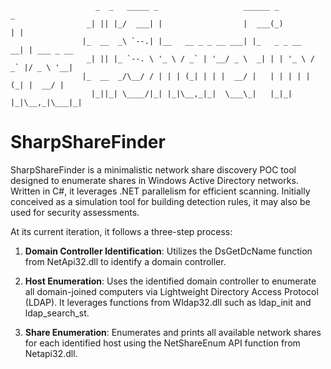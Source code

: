                        _  _   _____ _                   ______ _           _           
                     _| || |_/  ___| |                  |  ___(_)         | |          
                    |_  __  _\ `--.| |__   __ _ _ __ ___| |_   _ _ __   __| | ___ _ __ 
                     _| || |_ `--. \ '_ \ / _` | '__/ _ \  _| | | '_ \ / _` |/ _ \ '__|
                    |_  __  _/\__/ / | | | (_| | | |  __/ |   | | | | | (_| |  __/ |   
                      |_||_| \____/|_| |_|\__,_|_|  \___\_|   |_|_| |_|\__,_|\___|_|   
                                                                   


# SharpShareFinder

SharpShareFinder is a minimalistic network share discovery POC tool designed to enumerate shares in Windows Active Directory networks. Written in C#, it leverages .NET parallelism for efficient scanning. Initially conceived as a simulation tool for building detection rules, it may also be used for security assessments.

At its current iteration, it follows a three-step process:

1. **Domain Controller Identification**: Utilizes the DsGetDcName function from NetApi32.dll to identify a domain controller.

2. **Host Enumeration**: Uses the identified domain controller to enumerate all domain-joined computers via Lightweight Directory Access Protocol (LDAP). It leverages functions from Wldap32.dll such as ldap_init and ldap_search_st.
   
3. **Share Enumeration**: Enumerates and prints all available network shares for each identified host using the NetShareEnum API function from Netapi32.dll. 


